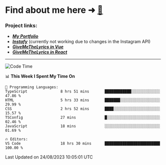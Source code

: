 # Find about me here ➜ [🧑](https://pauabella.dev)

### Project links:
- ***[My Portfolio](https://pauabella.dev)***
- ***[Instafy](https://instafy.me)*** (currently not working due to changes in the Instagram API)
- ***[GiveMeTheLyrics in Vue](https://lyrics.pauabella.dev)***
- ***[GiveMeTheLyrics in React](https://pauabella.dev/GiveMeTheLyrics)***

---
<!--START_SECTION:waka-->
![Code Time](http://img.shields.io/badge/Code%20Time-2%2C381%20hrs%2016%20mins-blue)

📊 **This Week I Spent My Time On** 

```text
💬 Programming Languages: 
TypeScript               8 hrs 51 mins       ████████████░░░░░░░░░░░░░   47.86 % 
HTML                     5 hrs 33 mins       ███████░░░░░░░░░░░░░░░░░░   29.99 % 
CSS                      2 hrs 52 mins       ████░░░░░░░░░░░░░░░░░░░░░   15.57 % 
TSConfig                 27 mins             █░░░░░░░░░░░░░░░░░░░░░░░░   02.46 % 
JavaScript               18 mins             ░░░░░░░░░░░░░░░░░░░░░░░░░   01.69 % 

🔥 Editors: 
VS Code                  18 hrs 30 mins      █████████████████████████   100.00 % 
```


 Last Updated on 24/08/2023 10:05:01 UTC
<!--END_SECTION:waka-->
